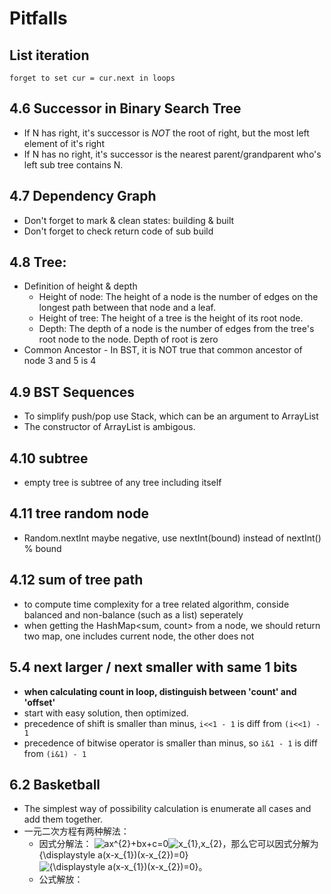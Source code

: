 # Pitfalls
## List iteration
    forget to set cur = cur.next in loops
## 4.6 Successor in Binary Search Tree
- If N has right, it's successor is *NOT* the root of right, but the most left element of it's right
- If N has no right, it's successor is the nearest parent/grandparent who's left sub tree contains N.
## 4.7 Dependency Graph
- Don't forget to mark & clean states: building & built
- Don't forget to check return code of sub build
## 4.8 Tree:
- Definition of height & depth
	* Height of node: The height of a node is the number of edges on the longest path between that node and a leaf.
	* Height of tree:  The height of a tree is the height of its root node.
	* Depth: The depth of a node is the number of edges from the tree's root node to the node. Depth of root is zero
- Common Ancestor
        - In BST, it is NOT true that common ancestor of node 3 and 5 is 4
        
## 4.9 BST Sequences
- To simplify push/pop use Stack<T>, which can be an argument to ArrayList<T> 
- The constructor of ArrayList<Integer> is ambigous.
    
## 4.10 subtree
- empty tree is subtree of any tree including itself
    
## 4.11 tree random node
- Random.nextInt maybe negative, use nextInt(bound) instead of nextInt() % bound
    
## 4.12 sum of tree path
- to compute time complexity for a tree related algorithm, conside balanced and non-balance (such as a list) seperately
- when getting the HashMap<sum, count> from a node, we should return two map, one includes current node, the other does not 
    
## 5.4 next larger / next smaller with same 1 bits
- **when calculating count in loop, distinguish between 'count' and 'offset'**
- start with easy solution, then optimized.
- precedence of shift is smaller than minus, ```i<<1 - 1``` is diff from ```(i<<1) - 1```
- precedence of bitwise operator is smaller than minus, so ```i&1 - 1``` is diff from ```(i&1) - 1```

## 6.2 Basketball
- The simplest way of possibility calculation is enumerate all cases and add them together.
- 一元二次方程有两种解法：
	- 因式分解法：
![ax^{2}+bx+c=0](https://wikimedia.org/api/rest_v1/media/math/render/svg/23e70cfa003f402d108ec04d97983fb62f69536e)![x_{1},x_{2}](https://wikimedia.org/api/rest_v1/media/math/render/svg/188263943645114e27e316cc1be787861e5b67be)，那么它可以因式分解为{\displaystyle a(x-x_{1})(x-x_{2})=0}![{\displaystyle a(x-x_{1})(x-x_{2})=0}](https://wikimedia.org/api/rest_v1/media/math/render/svg/1217c6c8894ce52beab6cbbd96b31bb6cd9450d3)。
	- 公式解放：
<!--stackedit_data:
eyJoaXN0b3J5IjpbLTEyNzY2NzkyNzAsLTEzMzI2NTIyMDRdfQ
==
-->